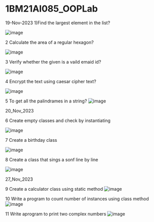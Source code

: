 # 1BM21AI085_OOPLab
19-Nov-2023
1)Find the largest element in the list?

![image](https://github.com/patilvishnu/1BM21AI085_OOPLab/assets/138456159/f4c0099e-b92b-4a14-a7c0-0d574e2318db)


2 Calculate the area of a regular hexagon?

![image](https://github.com/patilvishnu/1BM21AI085_OOPLab/assets/138456159/e4d41a4d-0383-476c-9a7a-71b2fc74c181)

3 Verify whether the given is a vaild emaid id?

![image](https://github.com/patilvishnu/1BM21AI085_OOPLab/assets/138456159/7eb5b900-0b37-4d4d-8d6c-6c779ba63aed)

4 Encrypt the text using caesar cipher text?

![image](https://github.com/patilvishnu/1BM21AI085_OOPLab/assets/138456159/1c000ecd-fc5f-4ba1-989f-4fa1a91882e0)

5 To get all the palindrames in a string?
![image](https://github.com/patilvishnu/1BM21AI085_OOPLab/assets/138456159/1678124e-b1dd-4883-8280-0b4a4d166ed6)

20_Nov_2023

6 Create empty classes and check by instantiating

![image](https://github.com/patilvishnu/1BM21AI085_OOPLab/assets/138456159/7a5dc803-939a-4da9-be2e-bed6fc89b7a8)

7 Create a birthday class

![image](https://github.com/patilvishnu/1BM21AI085_OOPLab/assets/138456159/01dc5552-25b3-424f-980b-70b7400511a0)

8 Create a class that sings a sonf line by line

![image](https://github.com/patilvishnu/1BM21AI085_OOPLab/assets/138456159/ff95a398-ff33-4c9e-9678-4418398fdf19)

27_Nov_2023

9 Create a calculator class using static method
![image](https://github.com/patilvishnu/1BM21AI085_OOPLab/assets/138456159/3fe8605c-acf1-43b2-b7e8-3232009d60ed)

10 Write a program to count number of instances using class method
![image](https://github.com/patilvishnu/1BM21AI085_OOPLab/assets/138456159/350f973f-a729-4063-88d7-4d6936b52d0b)

11 Write aprogram to print two complex numbers
![image](https://github.com/patilvishnu/1BM21AI085_OOPLab/assets/138456159/20ffaaa3-a442-4c42-8f3d-65b43537cfaf)













